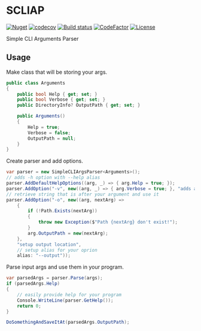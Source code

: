 # SCLIAP

[![Nuget](https://img.shields.io/nuget/v/SCLIAP)](https://www.nuget.org/packages/SCLIAP/) [![codecov](https://img.shields.io/codecov/c/github/MZKNEK/scliap?token=J00M8DUKGD)](https://codecov.io/gh/MZKNEK/scliap) [![Build status](https://img.shields.io/appveyor/build/MrZnake/scliap)](https://ci.appveyor.com/project/mrznake/scliap/branch/master) [![CodeFactor](https://www.codefactor.io/repository/github/mzknek/scliap/badge)](https://www.codefactor.io/repository/github/mzknek/scliap) [![License](https://img.shields.io/github/license/MZKNEK/scliap)](https://github.com/MZKNEK/scliap/blob/master/LICENSE)

Simple CLI Arguments Parser

## Usage

Make class that will be storing your args.

```csharp
public class Arguments
{
    public bool Help { get; set; }
    public bool Verbose { get; set; }
    public DirectoryInfo? OutputPath { get; set; }

    public Arguments()
    {
        Help = true;
        Verbose = false;
        OutputPath = null;
    }
}
```

Create parser and add options.

```csharp
var parser = new SimpleCLIArgsParser<Arguments>();
// adds -h option with --help alias
parser.AddDefaultHelpOptions((arg, _) => { arg.Help = true; });
parser.AddOption("-v", new((arg, _) => { arg.Verbose = true; }, "adds additional information to output"));
// retrieve string that is after your argument and use it
parser.AddOption("-o", new((arg, nextArg) =>
    {
        if (!Path.Exists(nextArg))
        {
            throw new Exception($"Path {nextArg} don't exist!");
        }
        arg.OutputPath = new(nextArg);
    },
    "setup output location",
    // setup alias for your oprion
    alias: "--output"));
```

Parse input args and use them in your program.

```csharp
var parsedArgs = parser.Parse(args);
if (parsedArgs.Help)
{
    // easily provide help for your program
    Console.WriteLine(parser.GetHelp());
    return 0;
}

DoSomethingAndSaveItAt(parsedArgs.OutputPath);
```
